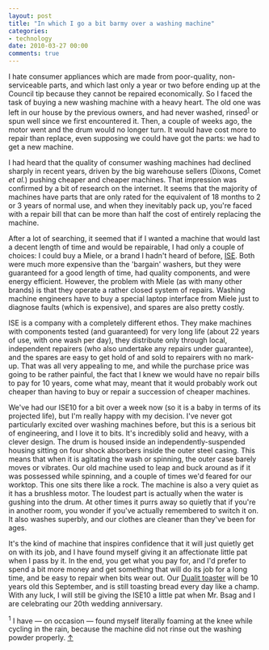 ```yaml
---
layout: post
title: "In which I go a bit barmy over a washing machine"
categories:
- technology
date: 2010-03-27 00:00
comments: true
---
```


<p>I hate consumer appliances which are made from poor-quality, non-serviceable parts, and which last only a year or two before ending up at the Council tip because they cannot be repaired economically. So I faced the task of buying a new washing machine with a heavy heart. The old one was left in our house by the previous owners, and had never washed, rinsed<sup id="r1-270310"><a href="#f1-270310">1</a></sup> or spun well since we first encountered it. Then, a couple of weeks ago, the motor went and the drum would no longer turn. It would have cost more to repair than replace, even supposing we could have got the parts: we had to get a new machine.</p>

<p>I had heard that the quality of consumer washing machines had declined sharply in recent years, driven by the big warehouse sellers (Dixons, Comet <em>et al.</em>) pushing cheaper and cheaper machines. That impression was confirmed by a bit of research on the internet. It seems that the majority of machines have parts that are only rated for the equivalent of 18 months to 2 or 3 years of normal use, and when they inevitably pack up, you're faced with a repair bill that can be more than half the cost of entirely replacing the machine.</p>

<p>After a lot of searching, it seemed that if I wanted a machine that would last a decent length of time and would be repairable, I had only a couple of choices: I could buy a Miele, or a brand I hadn't heard of before, <a href="http://www.iseappliances.co.uk/">ISE</a>. Both were much more expensive than the 'bargain' washers, but they were guaranteed for a good length of time, had quality components, and were energy efficient. However, the problem with Miele (as with many other brands) is that they operate a rather closed system of repairs. Washing machine engineers have to buy a special laptop interface from Miele just to diagnose faults (which is expensive), and spares are also pretty costly.</p>

<p>ISE is a company with a completely different ethos. They make machines with components tested (and guaranteed) for very long life (about 22 years of use, with one wash per day), they distribute only through local, independent repairers (who also undertake any repairs under guarantee), and the spares are easy to get hold of and sold to repairers with no mark-up. That was all very appealing to me, and while the purchase price was going to be rather painful, the fact that I knew we would have no repair bills to pay for 10 years, come what may, meant that it would probably work out cheaper than having to buy or repair a succession of cheaper machines.</p>

<p>We've had our ISE10 for a bit over a week now (so it is a baby in terms of its projected life), but I'm really happy with my decision. I've never got particularly excited over washing machines before, but this is a serious bit of engineering, and I love it to bits. It's incredibly solid and heavy, with a clever design. The drum is housed inside an independently-suspended housing sitting on four shock absorbers inside the outer steel casing. This means that when it is agitating the wash or spinning, the outer case barely moves or vibrates. Our old machine used to leap and buck around as if it was possessed while spinning, and a couple of times we'd feared for our worktop. This one sits there like a rock. The machine is also a very quiet as it has a brushless motor. The loudest part is actually when the water is gushing into the drum. At other times it purrs away so quietly that if you're in another room, you wonder if you've actually remembered to switch it on. It also washes superbly, and our clothes are cleaner than they've been for ages.</p>

<p>It's the kind of machine that inspires confidence that it will just quietly get on with its job, and I have found myself giving it an affectionate little pat when I pass by it. In the end, you get what you pay for, and I'd prefer to spend a bit more money and get something that will do its job for a long time, and be easy to repair when bits wear out. Our <a href="http://www.rousette.org.uk/blog/archives/gadget-overdose/">Dualit toaster</a> will be 10 years old this September, and is still toasting bread every day like a champ. With any luck, I will still be giving the ISE10 a little pat when Mr. Bsag and I are celebrating our 20th wedding anniversary.</p>

<p><sup id="f1-270310">1</sup> I have &mdash; on occasion &mdash; found myself literally foaming at the knee while cycling in the rain, because the machine did not rinse out the washing powder properly. <a href="#r1-270310">&uarr;</a></p>



